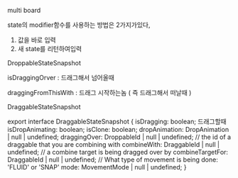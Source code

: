 multi board

state의 modifier함수를 사용하는 방법은 2가지가있다,

1. 값을 바로 입력
2. 새 state를 리턴하여입력

DroppableStateSnapshot

isDraggingOrver : 드래그해서 넘어올때

draggingFromThisWith : 드래그 시작하는놈 ( 즉 드래그해서 떠날때 )

DraggableStateSnapshot

export interface DraggableStateSnapshot {
isDragging: boolean; 드래그할때
isDropAnimating: boolean;
isClone: boolean;
dropAnimation: DropAnimation | null | undefined;
draggingOver: DroppableId | null | undefined;
// the id of a draggable that you are combining with
combineWith: DraggableId | null | undefined;
// a combine target is being dragged over by
combineTargetFor: DraggableId | null | undefined;
// What type of movement is being done: 'FLUID' or 'SNAP'
mode: MovementMode | null | undefined;
}
